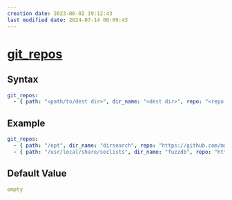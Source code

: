 ```yaml
---
creation date: 2023-06-02 19:12:43
last modified date: 2024-07-14 00:09:43
---
```


# [git_repos](git_repos.md)

## Syntax

```yml
git_repos:
  - { path: "<path/to/dest dir>", dir_name: "<dest dir>", repo: "<repo url>" }
```

## Example

```yml
git_repos:
  - { path: "/opt", dir_name: "dirsearch", repo: "https://github.com/maurosoria/dirsearch.git" }
  - { path: "/usr/local/share/seclists", dir_name: "fuzzdb", repo: "https://github.com/fuzzdb-project/fuzzdb.git" }
```

## Default Value

```yml
empty
```